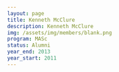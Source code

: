 ```yaml
---
layout: page
title: Kenneth McClure
description: Kenneth McClure
img: /assets/img/members/blank.png
program: MASc
status: Alumni
year_end: 2013
year_start: 2011
---
```


<img class="profile_img" src="{{ page.img | prepend: site.baseurl | prepend: site.url }}" alt=""/>